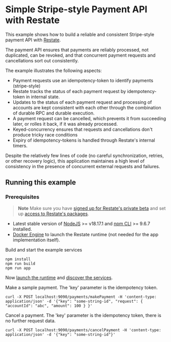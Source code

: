 # Simple Stripe-style Payment API with Restate

This example shows how to build a reliable and consistent Stripe-style payment API with [Restate](https://restate.dev/).

The payment API ensures that payments are reliably processed, not duplicated, can be revoked,
and that concurrent payment requests and cancellations sort out consistently.

The example illustrates the following aspects:

- Payment requests use an idempotency-token to identify payments (stripe-style)
- Restate tracks the status of each payment request by idempotency-token in internal state.
- Updates to the status of each payment request and processing of accounts are kept consistent with
  each other through the combination of durable RPC and durable execution.
- A payment request can be cancelled, which prevents it from succeeding later, or rolles it back, if
  it was already processed.
- Keyed-concurrency ensures that requests and cancellations don't produce tricky race conditions
- Expiry of idempotency-tokens is handled through Restate's internal timers.

Despite the relatively few lines of code (no careful synchronization, retries, or other recovery logic),
this application maintaines a high level of consistency in the presence of concurrent external requests
and failures.

## Running this example

### Prerequisites

> **Note**
> Make sure you have [signed up for Restate's private beta](https://forms.gle/G8kDuucqhBoTfMwLA) and set up [access to Restate's packages](https://github.com/restatedev/restate-dist).

- Latest stable version of [NodeJS](https://nodejs.org/en/) >= v18.17.1 and [npm CLI](https://docs.npmjs.com/downloading-and-installing-node-js-and-npm) >= 9.6.7 installed.
- [Docker Engine](https://docs.docker.com/engine/install/) to launch the Restate runtime (not needed for the app implementation itself).

Build and start the example services

```shell
npm install
npm run build
npm run app
```

Now [launch the runtime](../../README.md#launching-the-runtime) and [discover the services](../../README.md#connect-runtime-and-services).

Make a sample payment. The 'key' parameter is the idempotency token.

```shell
curl -X POST localhost:9090/payments/makePayment -H 'content-type: application/json' -d '{"key": "some-string-id", "request": { "accountId": "abc", "amount": 100 } }'
```

Cancel a payment. The 'key' parameter is the idempotency token, there is no further request data.

```shell
curl -X POST localhost:9090/payments/cancelPayment -H 'content-type: application/json' -d '{"key": "some-string-id"}'
```
